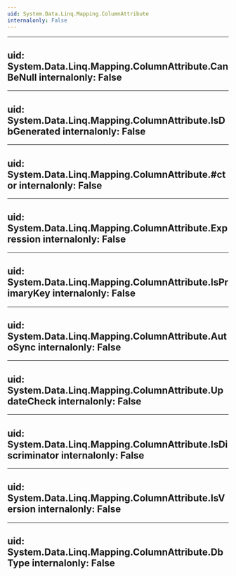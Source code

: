 ```yaml
---
uid: System.Data.Linq.Mapping.ColumnAttribute
internalonly: False
---
```


---
uid: System.Data.Linq.Mapping.ColumnAttribute.CanBeNull
internalonly: False
---

---
uid: System.Data.Linq.Mapping.ColumnAttribute.IsDbGenerated
internalonly: False
---

---
uid: System.Data.Linq.Mapping.ColumnAttribute.#ctor
internalonly: False
---

---
uid: System.Data.Linq.Mapping.ColumnAttribute.Expression
internalonly: False
---

---
uid: System.Data.Linq.Mapping.ColumnAttribute.IsPrimaryKey
internalonly: False
---

---
uid: System.Data.Linq.Mapping.ColumnAttribute.AutoSync
internalonly: False
---

---
uid: System.Data.Linq.Mapping.ColumnAttribute.UpdateCheck
internalonly: False
---

---
uid: System.Data.Linq.Mapping.ColumnAttribute.IsDiscriminator
internalonly: False
---

---
uid: System.Data.Linq.Mapping.ColumnAttribute.IsVersion
internalonly: False
---

---
uid: System.Data.Linq.Mapping.ColumnAttribute.DbType
internalonly: False
---
